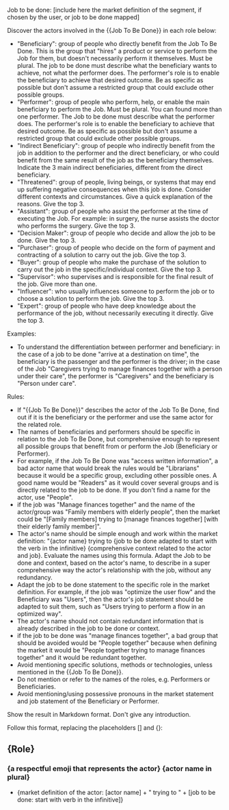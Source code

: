 Job to be done: [include here the market definition of the segment, if chosen by the user, or job to be done mapped] 

Discover the actors involved in the {{Job To Be Done}} in each role below:

- "Beneficiary": group of people who directly benefit from the Job To Be Done. This is the group that "hires" a product or service to perform the Job for them, but doesn't necessarily perform it themselves. Must be plural. The job to be done must describe what the beneficiary wants to achieve, not what the performer does. The performer's role is to enable the beneficiary to achieve that desired outcome. Be as specific as possible but don't assume a restricted group that could exclude other possible groups. 
- "Performer": group of people who perform, help, or enable the main beneficiary to perform the Job. Must be plural. You can found more than one performer. The Job to be done must describe what the performer does. The performer's role is to enable the beneficiary to achieve that desired outcome. Be as specific as possible but don't assume a restricted group that could exclude other possible groups. 
- "Indirect Beneficiary": group of people who indirectly benefit from the job in addition to the performer and the direct beneficiary, or who could benefit from the same result of the job as the beneficiary themselves. Indicate the 3 main indirect beneficiaries, different from the direct beneficiary.
- "Threatened": group of people, living beings, or systems that may end up suffering negative consequences when this job is done. Consider different contexts and circumstances. Give a quick explanation of the reasons. Give the top 3.
- "Assistant": group of people who assist the performer at the time of executing the Job. For example: in surgery, the nurse assists the doctor who performs the surgery. Give the top 3.
- "Decision Maker": group of people who decide and allow the job to be done. Give the top 3.
- "Purchaser": group of people who decide on the form of payment and contracting of a solution to carry out the job. Give the top 3.
- "Buyer": group of people who make the purchase of the solution to carry out the job in the specific/individual context. Give the top 3.
- "Supervisor": who supervises and is responsible for the final result of the job. Give more than one.
- "Influencer": who usually influences someone to perform the job or to choose a solution to perform the job. Give the top 3.
- "Expert": group of people who have deep knowledge about the performance of the job, without necessarily executing it directly. Give the top 3.

Examples:
- To understand the differentiation between performer and beneficiary: in the case of a job to be done "arrive at a destination on time", the beneficiary is the passenger and the performer is the driver; in the case of the Job "Caregivers trying to manage finances together with a person under their care", the performer is "Caregivers" and the beneficiary is "Person under care".

Rules:

- If "{{Job To Be Done}}" describes the actor of the Job To Be Done, find out if it is the beneficiary or the performer and use the same actor for the related role.
- The names of beneficiaries and performers should be specific in relation to the Job To Be Done, but comprehensive enough to represent all possible groups that benefit from or perform the Job (Beneficiary or Performer).
- For example, if the Job To Be Done was "access written information", a bad actor name that would break the rules would be "Librarians" because it would be a specific group, excluding other possible ones. A good name would be "Readers" as it would cover several groups and is directly related to the job to be done. If you don't find a name for the actor, use "People".
- if the job was "Manage finances together" and the name of the actor/group was "Family members with elderly people", then the market could be "[Family members] trying to [manage finances together] [with their elderly family member]".
- The actor's name should be simple enough and work within the market definition: "{actor name} trying to {job to be done adapted to start with the verb in the infinitive} {comprehensive context related to the actor and job}. Evaluate the names using this formula. Adapt the Job to be done and context, based on the actor's name, to describe in a super comprehensive way the actor's relationship with the job, without any redundancy.
- Adapt the job to be done statement to the specific role in the market definition. For example, if the job was "optimize the user flow" and the Beneficiary was "Users", then the actor's job statement should be adapted to suit them, such as "Users trying to perform a flow in an optimized way".
- The actor's name should not contain redundant information that is already described in the job to be done or context.
- if the job to be done was "manage finances together", a bad group that should be avoided would be "People together" because when defining the market it would be "People together trying to manage finances together" and it would be redundant together.
- Avoid mentioning specific solutions, methods or technologies, unless mentioned in the {{Job To Be Done}}.
- Do not mention or refer to the names of the roles, e.g. Performers or Beneficiaries.
- Avoid mentioning/using possessive pronouns in the market statement and job statement of the Beneficiary or Performer.

Show the result in Markdown format. Don't give any introduction.

Follow this format, replacing the placeholders [] and {}:

## {Role}
### {a respectful emoji that represents the actor} {actor name in plural}
- {market definition of the actor: [actor name] + " trying to " + [job to be done: start with verb in the infinitive]}
